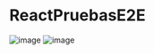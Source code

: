 # ReactPruebasE2E

![image](https://github.com/SantisanR2/ReactPruebasE2E/assets/88900085/ba6c5e32-7629-477e-b0a8-3a8c148b4cb3)
![image](https://github.com/SantisanR2/ReactPruebasE2E/assets/88900085/575ad8f1-1830-4b96-81d9-cc3894273efd)

